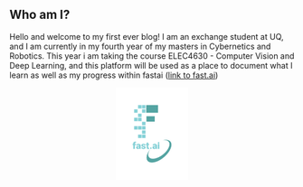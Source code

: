 ## Who am I?
Hello and welcome to my first ever blog! I am an exchange student at UQ, and I am currently in my fourth year of my masters in Cybernetics and Robotics. This year i am taking the course ELEC4630 - Computer Vision and Deep Learning, and this platform will be used as a place to document what I learn as well as my progress within fastai ([link to fast.ai](https://www.fast.ai))

<figure style="text-align: center;">
  <img src="/images/logo.png" alt="fastai" width="30%">
</figure>

